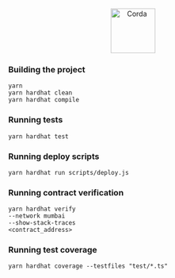 <br />
<p align="center">
  <img src="https://duckduckgo.com/i/ddebb07e.png" alt="Corda" width="90">
</p>

### Building the project

```
yarn
yarn hardhat clean
yarn hardhat compile
```

### Running tests
```
yarn hardhat test
```

### Running deploy scripts
```
yarn hardhat run scripts/deploy.js
```

### Running contract verification

```
yarn hardhat verify 
--network mumbai
--show-stack-traces 
<contract_address>
```

### Running test coverage
```
yarn hardhat coverage --testfiles "test/*.ts" 
```